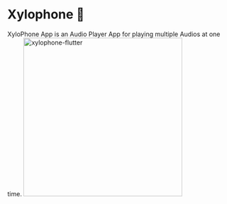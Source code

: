 # Xylophone 🎹
XyloPhone App is an Audio Player App for playing multiple Audios at one time.
<img width="358" alt="xylophone-flutter" src="https://user-images.githubusercontent.com/81625175/187732891-f592fbd4-edf1-4059-be54-40f0f7149dd1.png">
